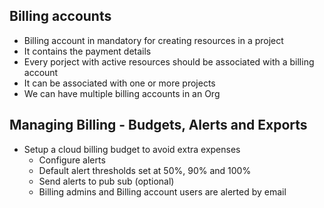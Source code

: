 ## Billing accounts
- Billing account in mandatory for creating resources in a project
- It contains the payment details
- Every porject with active resources should be associated with a billing account
- It can be associated with one or more projects
- We can have multiple billing accounts in an Org

## Managing Billing - Budgets, Alerts and Exports
- Setup a cloud billing budget to avoid extra expenses
    - Configure alerts
    - Default alert thresholds set at 50%, 90% and 100%
    - Send alerts to pub sub (optional)
    - Billing admins and Billing account users are alerted by email
    
